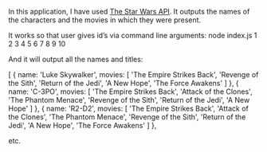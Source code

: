 In this application, I have used <a href="https://swapi.dev/">The Star Wars API</a>. 
It outputs the names of the characters and the movies in which they were present.

It works so that user gives id’s via command line arguments: 
node index.js 1 2 3 4 5 6 7 8 9 10

And it will output all the names and titles:

[ { name: 'Luke Skywalker',
    movies:
     [ 'The Empire Strikes Back',
       'Revenge of the Sith',
       'Return of the Jedi',
       'A New Hope',
       'The Force Awakens' ] },
  { name: 'C-3PO',
    movies:
     [ 'The Empire Strikes Back',
       'Attack of the Clones',
       'The Phantom Menace',
       'Revenge of the Sith',
       'Return of the Jedi',
       'A New Hope' ] },
  { name: 'R2-D2',
    movies:
     [ 'The Empire Strikes Back',
       'Attack of the Clones',
       'The Phantom Menace',
       'Revenge of the Sith',
       'Return of the Jedi',
       'A New Hope',
       'The Force Awakens' ] },

etc.
